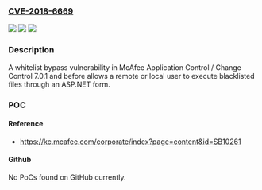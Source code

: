 ### [CVE-2018-6669](https://cve.mitre.org/cgi-bin/cvename.cgi?name=CVE-2018-6669)
![](https://img.shields.io/static/v1?label=Product&message=Application%20and%20Change%20Control&color=blue)
![](https://img.shields.io/static/v1?label=Version&message=7.0.17.0.1%20&color=brighgreen)
![](https://img.shields.io/static/v1?label=Vulnerability&message=whitelist%20bypass%20vulnerability%20&color=brighgreen)

### Description

A whitelist bypass vulnerability in McAfee Application Control / Change Control 7.0.1 and before allows a remote or local user to execute blacklisted files through an ASP.NET form.

### POC

#### Reference
- https://kc.mcafee.com/corporate/index?page=content&id=SB10261

#### Github
No PoCs found on GitHub currently.

